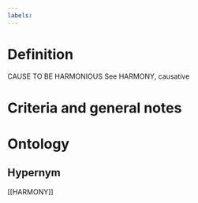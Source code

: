 ```yaml
---
labels: 
---
```


# Definition
CAUSE TO BE HARMONIOUS
See HARMONY, causative
# Criteria and general notes
# Ontology

## Hypernym
[[HARMONY]]